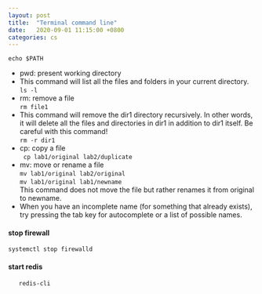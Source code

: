```yaml
---
layout: post
title:  "Terminal command line"
date:   2020-09-01 11:15:00 +0800
categories: cs
---
```

```echo $PATH```  
+ pwd: present working directory  
+ This command will list all the files and folders in your current directory.  
```ls -l```  
+ rm: remove a file  
  ```rm file1```
+  This command will remove the dir1 directory recursively. In other words, it will delete all the files and directories in dir1 in addition to dir1 itself. Be careful with this command!  
  ```rm -r dir1```
+ cp: copy a file  
 ``` cp lab1/original lab2/duplicate```  
 + mv: move or rename a file  
  ```mv lab1/original lab2/original```  
 ```mv lab1/original lab1/newname```  
This command does not move the file but rather renames it from original to newname.
+ When you have an incomplete name (for something that already exists), try pressing the tab key for autocomplete or a list of possible names.
#### stop firewall
```systemctl stop firewalld```  
#### start redis
```redis-server /opt/redis.conf
   redis-cli  
```  
